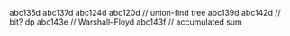 abc135d
abc137d
abc124d
abc120d  // union-find tree
abc139d
abc142d  // bit? dp
abc143e  // Warshall–Floyd
abc143f  // accumulated sum
